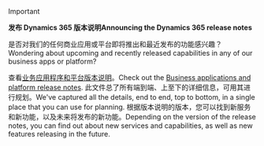 > [!IMPORTANT]
> <span data-ttu-id="6d32f-101">**发布 Dynamics 365 版本说明**</span><span class="sxs-lookup"><span data-stu-id="6d32f-101">**Announcing the Dynamics 365 release notes**</span></span>
>
> <span data-ttu-id="6d32f-102">是否对我们的任何商业应用或平台即将推出和最近发布的功能感兴趣？</span><span class="sxs-lookup"><span data-stu-id="6d32f-102">Wondering about upcoming and recently released capabilities in any of our business apps or platform?</span></span> 
> 
> <span data-ttu-id="6d32f-103">查看[业务应用程序和平台版本说明](https://go.microsoft.com/fwlink/?linkid=2010158)。</span><span class="sxs-lookup"><span data-stu-id="6d32f-103">Check out the [Business applications and platform release notes](https://go.microsoft.com/fwlink/?linkid=2010158).</span></span> <span data-ttu-id="6d32f-104">此文件总了所有端到端、上至下的详细信息，可用其进行规划。</span><span class="sxs-lookup"><span data-stu-id="6d32f-104">We've captured all the details, end to end, top to bottom, in a single place that you can use for planning.</span></span> <span data-ttu-id="6d32f-105">根据版本说明的版本，您可以找到新服务和新功能，以及未来将发布的新功能。</span><span class="sxs-lookup"><span data-stu-id="6d32f-105">Depending on the version of the release notes, you can find out about new services and capabilities, as well as new features releasing in the future.</span></span>
